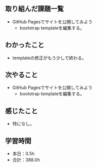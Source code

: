 ## 取り組んだ課題一覧
- GitHub Pagesでサイトを公開してみよう
  - bootstrap templateを編集する。
## わかったこと
- templateの修正がもう少しで終わる。
## 次やること
- GitHub Pagesでサイトを公開してみよう
  - bootstrap templateを編集する。
## 感じたこと
- 特になし。
## 学習時間
- 本日：0.5h
- 合計：388.0h